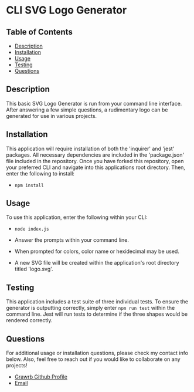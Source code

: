 # CLI SVG Logo Generator

## Table of Contents

- [Description](#description)
- [Installation](#installation)
- [Usage](#usage)
- [Testing](#testing)
- [Questions](#questions)

## Description

This basic SVG Logo Generator is run from your command line interface. After answering a few simple questions, a rudimentary logo can be generated for use in various projects.

## Installation

This application will require installation of both the 'inquirer' and 'jest' packages. All necessary dependencies are included in the 'package.json' file included in the repository. Once you have forked this repository, open your preferred CLI and navigate into this applications root directory. Then, enter the following to install:

- ```npm install```

## Usage

To use this application, enter the following within your CLI:

- ```node index.js```

- Answer the prompts within your command line.
- When prompted for colors, color name or hexidecimal may be used.
- A new SVG file will be created within the application's root directory titled 'logo.svg'.

## Testing

This application includes a test suite of three individual tests. To ensure the generator is outputting correctly, simply enter
```npm run test```
within the command line. Jest will run tests to determine if the three shapes would be rendered correctly.

## Questions

For additional usage or installation questions, please check my contact info below. Also, feel free to reach out if you would like to collaborate on any projects!

- <a href="https://github.com/Grawrb" alt="GitHub Profile Link"> Grawrb Github Profile</a>
- [Email](mailto:robmaxfield22@gmail.com)